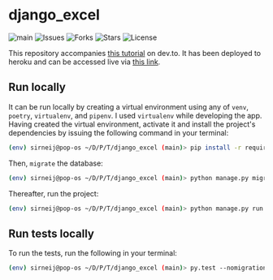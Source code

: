 # django_excel

![main](https://github.com/Sirneij/django_excel/actions/workflows/django.yml/badge.svg?branch=main)
![Issues](https://img.shields.io/github/issues/Sirneij/django_excel)
![Forks](https://img.shields.io/github/forks/Sirneij/django_excel)
![Stars](https://img.shields.io/github/stars/Sirneij/django_excel)
![License](https://img.shields.io/github/license/Sirneij/django_excel)

This repository accompanies [this tutorial][1] on dev.to. It has been deployed to heroku and can be accessed live via [this link][2].

## Run locally

It can be run locally by creating a virtual environment using any of `venv`, `poetry`, `virtualenv`, and `pipenv`. I used `virtualenv` while developing the app. Having created the virtual environment, activate it and install the project's dependencies by issuing the following command in your terminal:

```bash
(env) sirneij@pop-os ~/D/P/T/django_excel (main)> pip install -r requirements.txt
```

Then, `migrate` the database:

```bash
(env) sirneij@pop-os ~/D/P/T/django_excel (main)> python manage.py migrate
```

Thereafter, run the project:

```bash
(env) sirneij@pop-os ~/D/P/T/django_excel (main)> python manage.py run
```

## Run tests locally

To run the tests, run the following in your terminal:

```bash
(env) sirneij@pop-os ~/D/P/T/django_excel (main)> py.test --nomigrations --reuse-db -W error::RuntimeWarning --cov=core --cov-report=html tests/
```

[1]: https://dev.to/sirneij/making-django-global-settings-dynamic-the-singleton-design-pattern-25en 'Making Django Global Settings Dynamic: The Singleton Design Pattern'
[2]: https://django-excel-export.herokuapp.com/ 'Live app version'
